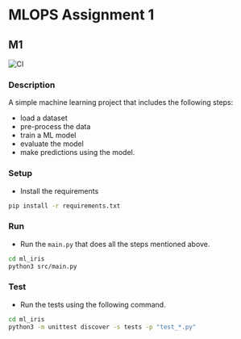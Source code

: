 # MLOPS Assignment 1
## M1
![CI](https://github.com/PhoenixDecim/MLOPS_Assignment_1_M1/actions/workflows/ci_cd_pipeline.yml/badge.svg?branch=main)
### Description
A simple machine learning project that includes the following steps:
- load a dataset
- pre-process the data
- train a ML model
- evaluate the model
- make predictions using the model.

### Setup
- Install the requirements
```bash
pip install -r requirements.txt
```
### Run
- Run the `main.py` that does all the steps mentioned above.
```bash
cd ml_iris
python3 src/main.py
```
### Test
- Run the tests using the following command.
```bash
cd ml_iris
python3 -m unittest discover -s tests -p "test_*.py"
```
